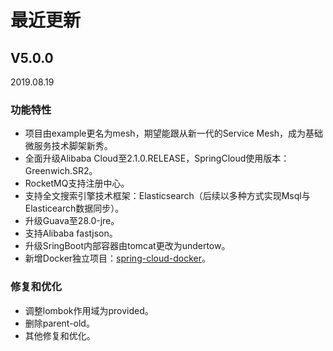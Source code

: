# 最近更新

## V5.0.0 

2019.08.19

### 功能特性
* 项目由example更名为mesh，期望能跟从新一代的Service Mesh，成为基础微服务技术脚架新秀。
* 全面升级Alibaba Cloud至2.1.0.RELEASE，SpringCloud使用版本：Greenwich.SR2。
* RocketMQ支持注册中心。
* 支持全文搜索引擎技术框架：Elasticsearch（后续以多种方式实现Msql与Elasticearch数据同步）。
* 升级Guava至28.0-jre。
* 支持Alibaba fastjson。
* 升级SringBoot内部容器由tomcat更改为undertow。
* 新增Docker独立项目：[spring-cloud-docker](https://github.com/romeoblog/spring-cloud-docker)。

### 修复和优化
* 调整lombok作用域为provided。
* 删除parent-old。
* 其他修复和优化。